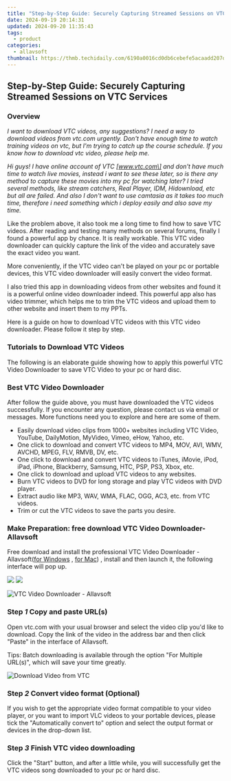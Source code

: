 ```yaml
---
title: "Step-by-Step Guide: Securely Capturing Streamed Sessions on VTC Services"
date: 2024-09-19 20:14:31
updated: 2024-09-20 11:35:43
tags:
  - product
categories:
  - allavsoft
thumbnail: https://thmb.techidaily.com/6190a0016cd0db6cebefe5acaadd207d01333c2584c8d35c887e62fae8bb62c7.jpg
---
```


## Step-by-Step Guide: Securely Capturing Streamed Sessions on VTC Services

### Overview

_I want to download VTC videos, any suggestions? I need a way to download videos from vtc.com urgently. Don't have enough time to watch training videos on vtc, but I'm trying to catch up the course schedule. If you know how to download vtc video, please help me._

_Hi guys! I have online account of VTC \[www.vtc.com\] and don't have much time to watch live movies, instead i want to see these later, so is there any method to capture these movies into my pc for watching later? I tried several methods, like stream catchers, Real Player, IDM, Hidownload, etc but all are failed. And also I don't want to use camtasia as it takes too much time, therefore i need something which i deploy easily and also save my time._

Like the problem above, it also took me a long time to find how to save VTC videos. After reading and testing many methods on several forums, finally I found a powerful app by chance. It is really workable. This VTC video downloader can quickly capture the link of the video and accurately save the exact video you want.

More conveniently, if the VTC video can't be played on your pc or portable devices, this VTC video downloader will easily convert the video format.

I also tried this app in downloading videos from other websites and found it is a powerful online video downloader indeed. This powerful app also has video trimmer, which helps me to trim the VTC videos and upload them to other website and insert them to my PPTs.

Here is a guide on how to download VTC videos with this VTC video downloader. Please follow it step by step.

### Tutorials to Download VTC Videos

The following is an elaborate guide showing how to apply this powerful VTC Video Downloader to save VTC Video to your pc or hard disc.

### Best VTC Video Downloader

After follow the guide above, you must have downloaded the VTC videos successfully. If you encounter any question, please contact us via email or messages. More functions need you to explore and here are some of them.

* Easily download video clips from 1000+ websites including VTC Video, YouTube, DailyMotion, MyVideo, Vimeo, eHow, Yahoo, etc.
* One click to download and convert VTC videos to MP4, MOV, AVI, WMV, AVCHD, MPEG, FLV, RMVB, DV, etc.
* One click to download and convert VTC videos to iTunes, iMovie, iPod, iPad, iPhone, Blackberry, Samsung, HTC, PSP, PS3, Xbox, etc.
* One click to download and upload VTC videos to any websites.
* Burn VTC videos to DVD for long storage and play VTC videos with DVD player.
* Extract audio like MP3, WAV, WMA, FLAC, OGG, AC3, etc. from VTC videos.
* Trim or cut the VTC videos to save the parts you desire.

### Make Preparation: free download VTC Video Downloader-Allavsoft

Free download and install the professional VTC Video Downloader - Allavsoft([for Windows](https://tools.techidaily.com/allavsoft/products/) , [for Mac](https://tools.techidaily.com/allavsoft/products/)) , install and then launch it, the following interface will pop up.

[![](https://www.allavsoft.com/how-to/../images/how-to/free-download-win.jpg)](https://tools.techidaily.com/allavsoft/products/) [![](https://www.allavsoft.com/how-to/../images/how-to/free-download-mac.jpg)](https://tools.techidaily.com/allavsoft/products/)

![VTC Video Downloader - Allavsoft](https://www.allavsoft.com/how-to/../images/allavsoft/screen-shot-600.jpg)

### Step _1_ Copy and paste URL(s)

Open vtc.com with your usual browser and select the video clip you'd like to download. Copy the link of the video in the address bar and then click "Paste" in the interface of Allavsoft.

Tips: Batch downloading is available through the option "For Multiple URL(s)", which will save your time greatly.

![Download Video from VTC](https://www.allavsoft.com/how-to/../images/how-to/lynda-video-downloader/download-lynda-courses.jpg)

### Step _2_ Convert video format (Optional)

If you wish to get the appropriate video format compatible to your video player, or you want to import VLC videos to your portable devices, please tick the "Automatically convert to" option and select the output format or devices in the drop-down list.

### Step _3_ Finish VTC video downloading

Click the "Start" button, and after a little while, you will successfully get the VTC videos song downloaded to your pc or hard disc.

<ins class="adsbygoogle"
     style="display:block"
     data-ad-format="autorelaxed"
     data-ad-client="ca-pub-7571918770474297"
     data-ad-slot="1223367746"></ins>



<ins class="adsbygoogle"
     style="display:block"
     data-ad-client="ca-pub-7571918770474297"
     data-ad-slot="8358498916"
     data-ad-format="auto"
     data-full-width-responsive="true"></ins>

